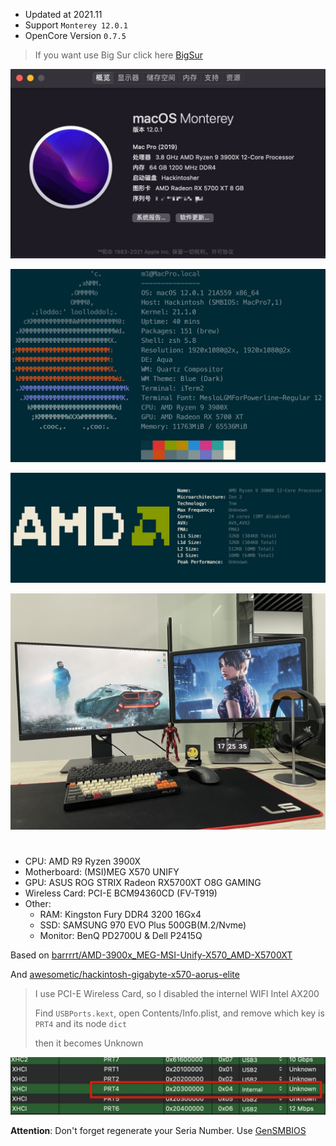 - Updated at 2021.11
- Support `Monterey 12.0.1`
- OpenCore Version `0.7.5`

> If you want use Big Sur click here [BigSur](./README-BigSur.md)

![](./img/Xnip2021-11-04_23-16-28.jpg)

![](./img/Xnip2021-11-04_23-17-01.jpg)

![](./img/Xnip2021-05-13_10-32-45.jpg)

![](./img/IMG_7215.jpg)

# 

- CPU: AMD R9 Ryzen 3900X
- Motherboard: (MSI)MEG X570 UNIFY
- GPU: ASUS ROG STRIX Radeon RX5700XT O8G GAMING
- Wireless Card: PCI-E BCM94360CD (FV-T919)
- Other:
  - RAM: Kingston Fury DDR4 3200 16Gx4
  - SSD: SAMSUNG 970 EVO Plus 500GB(M.2/Nvme)
  - Monitor: BenQ PD2700U & Dell P2415Q

Based on [barrrrt/AMD-3900x_MEG-MSI-Unify-X570_AMD-X5700XT](https://github.com/barrrrt/AMD-3900x_MEG-MSI-Unify-X570_AMD-X5700XT)

And [awesometic/hackintosh-gigabyte-x570-aorus-elite](https://github.com/awesometic/hackintosh-gigabyte-x570-aorus-elite)

> I use PCI-E Wireless Card, so I disabled the internel WIFI Intel AX200
>
> Find `USBPorts.kext`, open Contents/Info.plist, and remove which key is  `PRT4` and its node `dict`
>
> then it becomes Unknown

![](./img/Xnip2021-05-13_10-42-29.jpg)

**Attention**: Don't forget regenerate your Seria Number. Use [GenSMBIOS](https://github.com/corpnewt/GenSMBIOS)
